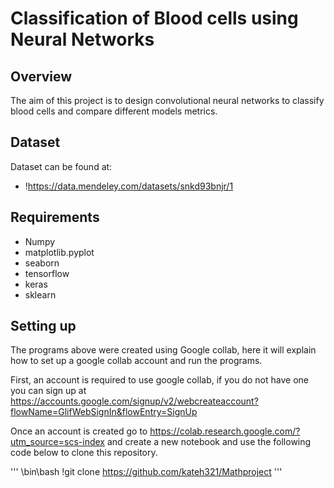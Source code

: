 # Classification of Blood cells using Neural Networks

## Overview
The aim of this project is to design convolutional neural networks to classify blood cells and compare different models metrics. 

## Dataset
Dataset can be found at:
* !https://data.mendeley.com/datasets/snkd93bnjr/1


## Requirements
* Numpy
* matplotlib.pyplot
* seaborn
* tensorflow
* keras
* sklearn


## Setting up 

The programs above were created using Google collab, here it will explain how to set up a google collab account and run the programs. 

First, an account is required to use google collab, if you do not have one you can sign up at https://accounts.google.com/signup/v2/webcreateaccount?flowName=GlifWebSignIn&flowEntry=SignUp

Once an account is created go to https://colab.research.google.com/?utm_source=scs-index and create a new notebook and use the following code below to clone this repository.

''' \bin\bash
!git clone https://github.com/kateh321/Mathproject
'''



